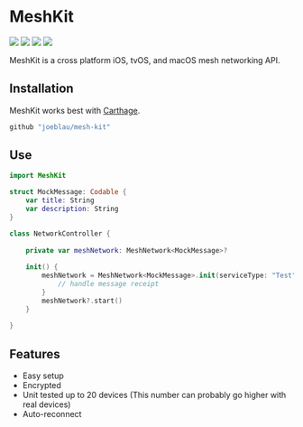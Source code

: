 # MeshKit

[![](https://img.shields.io/badge/swift-5-brightgreen.svg?style=flat-square)](https://swift.org)
[![](https://img.shields.io/badge/platform-iOS%20•%20tvOS%20•%20macOS-brightgreen.svg?style=flat-square)](https://www.apple.com/ios/)
[![](https://img.shields.io/circleci/project/github/joeblau/mesh-kit.svg?style=flat-square)](https://circleci.com/gh/joeblau/mesh-kit)
[![](https://img.shields.io/github/license/joeblau/mesh-kit.svg?style=flat-square)](https://github.com/joeblau/mesh-kit/blob/master/LICENSE)

MeshKit is a cross platform iOS, tvOS, and macOS mesh networking API.

## Installation

MeshKit works best with [Carthage](https://github.com/carthage/carthage).

```swift
github "joeblau/mesh-kit"
```


## Use

```swift
import MeshKit

struct MockMessage: Codable {
    var title: String
    var description: String
}

class NetworkController {
    
    private var meshNetwork: MeshNetwork<MockMessage>?
    
    init() {
        meshNetwork = MeshNetwork<MockMessage>.init(serviceType: "Test") { (peerID, message) in
            // handle message receipt
        }
        meshNetwork?.start()
    }
    
}
```

## Features

- Easy setup
- Encrypted
- Unit tested up to 20 devices (This number can probably go higher with real devices)
- Auto-reconnect
